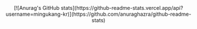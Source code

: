 <div align=center>
[![Anurag's GitHub stats](https://github-readme-stats.vercel.app/api?username=mingukang-kr)](https://github.com/anuraghazra/github-readme-stats)
</div>

<!--
**mingukang-kr/mingukang-kr** is a ✨ _special_ ✨ repository because its `README.md` (this file) appears on your GitHub profile.

Here are some ideas to get you started:

- 🔭 I’m currently working on ...
- 🌱 I’m currently learning ...
- 👯 I’m looking to collaborate on ...
- 🤔 I’m looking for help with ...
- 💬 Ask me about ...
- 📫 How to reach me: ...
- 😄 Pronouns: ...
- ⚡ Fun fact: ...
-->
